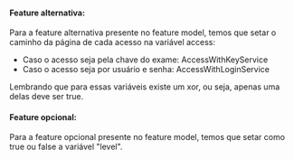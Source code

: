 #### Feature alternativa:
Para a feature alternativa presente no feature model, temos que setar o caminho da página de cada acesso na variável access:

- Caso o acesso seja pela chave do exame: AccessWithKeyService
- Caso o acesso seja por usuário e senha: AccessWithLoginService

Lembrando que para essas variáveis existe um xor, ou seja, apenas uma delas deve ser true.

#### Feature opcional:
Para a feature opcional presente no feature model, temos que setar como true ou false a variável "level".